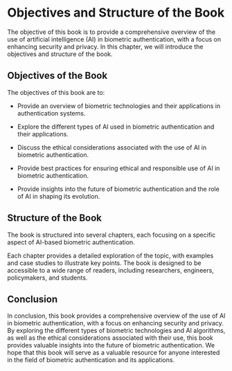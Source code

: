Objectives and Structure of the Book
===========================================================

The objective of this book is to provide a comprehensive overview of the use of artificial intelligence (AI) in biometric authentication, with a focus on enhancing security and privacy. In this chapter, we will introduce the objectives and structure of the book.

Objectives of the Book
----------------------

The objectives of this book are to:

* Provide an overview of biometric technologies and their applications in authentication systems.

* Explore the different types of AI used in biometric authentication and their applications.

* Discuss the ethical considerations associated with the use of AI in biometric authentication.

* Provide best practices for ensuring ethical and responsible use of AI in biometric authentication.

* Provide insights into the future of biometric authentication and the role of AI in shaping its evolution.

Structure of the Book
---------------------

The book is structured into several chapters, each focusing on a specific aspect of AI-based biometric authentication.

Each chapter provides a detailed exploration of the topic, with examples and case studies to illustrate key points. The book is designed to be accessible to a wide range of readers, including researchers, engineers, policymakers, and students.

Conclusion
----------

In conclusion, this book provides a comprehensive overview of the use of AI in biometric authentication, with a focus on enhancing security and privacy. By exploring the different types of biometric technologies and AI algorithms, as well as the ethical considerations associated with their use, this book provides valuable insights into the future of biometric authentication. We hope that this book will serve as a valuable resource for anyone interested in the field of biometric authentication and its applications.


